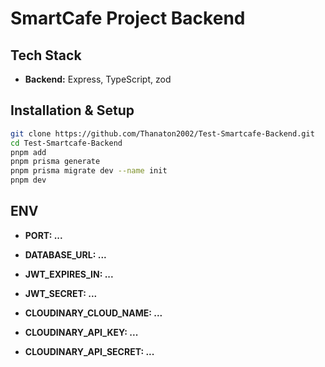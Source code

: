 # SmartCafe Project Backend

## Tech Stack
- **Backend:** Express, TypeScript, zod

## Installation & Setup
```bash
git clone https://github.com/Thanaton2002/Test-Smartcafe-Backend.git
cd Test-Smartcafe-Backend
pnpm add
pnpm prisma generate
pnpm prisma migrate dev --name init
pnpm dev

```
## ENV
- **PORT: ...**
- **DATABASE_URL: ...**

- **JWT_EXPIRES_IN: ...**
- **JWT_SECRET: ...**

- **CLOUDINARY_CLOUD_NAME: ...**
- **CLOUDINARY_API_KEY: ...**
- **CLOUDINARY_API_SECRET: ...**